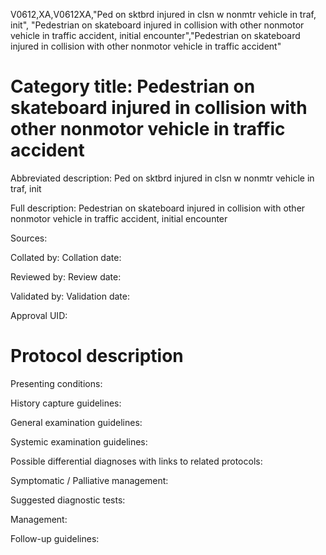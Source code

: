V0612,XA,V0612XA,"Ped on sktbrd injured in clsn w nonmtr vehicle in traf, init", "Pedestrian on skateboard injured in collision with other nonmotor vehicle in traffic accident, initial encounter","Pedestrian on skateboard injured in collision with other nonmotor vehicle in traffic accident"
# Category title: Pedestrian on skateboard injured in collision with other nonmotor vehicle in traffic accident

Abbreviated description: Ped on sktbrd injured in clsn w nonmtr vehicle in traf, init

Full description: Pedestrian on skateboard injured in collision with other nonmotor vehicle in traffic accident, initial encounter

Sources:

Collated by:
Collation date:

Reviewed by:
Review date:

Validated by:
Validation date:

Approval UID:

# Protocol description

Presenting conditions:

History capture guidelines:

General examination guidelines:

Systemic examination guidelines:

Possible differential diagnoses with links to related protocols:

Symptomatic / Palliative management:

Suggested diagnostic tests:

Management:

Follow-up guidelines:
